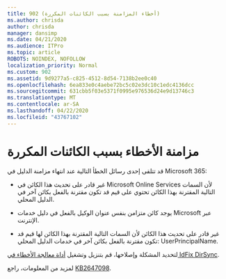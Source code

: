 ```yaml
---
title: 902 (أخطاء المزامنة بسبب الكائنات المكررة)
ms.author: chrisda
author: chrisda
manager: dansimp
ms.date: 04/21/2020
ms.audience: ITPro
ms.topic: article
ROBOTS: NOINDEX, NOFOLLOW
localization_priority: Normal
ms.custom: 902
ms.assetid: 9d9277a5-c825-4512-8d54-7138b2ee0c40
ms.openlocfilehash: 6ea833e0c4aebe72bc5c02e3dc10c1edc4136dcc
ms.sourcegitcommit: 631cbb5f03e5371f0995e976536d24e9d13746c3
ms.translationtype: MT
ms.contentlocale: ar-SA
ms.lasthandoff: 04/22/2020
ms.locfileid: "43767102"
---
```

# <a name="sync-errors-due-to-duplicate-objects"></a>مزامنة الأخطاء بسبب الكائنات المكررة

قد تتلقى إحدى رسائل الخطأ التالية عند انتهاء مزامنة الدليل في Microsoft 365:

- غير قادر على تحديث هذا الكائن في Microsoft Online Services لأن السمات التالية المقترنة بهذا الكائن تحتوي على قيم قد تكون مقترنة بالفعل بكائن آخر في الدليل المحلي.

- يوجد كائن متزامن بنفس عنوان الوكيل بالفعل في دليل خدمات Microsoft عبر الإنترنت.

- غير قادر على تحديث هذا الكائن لأن السمات التالية المقترنة بهذا الكائن لها قيم قد تكون مقترنة بالفعل بكائن آخر في خدمات الدليل المحلي: UserPrincipalName.

لتحديد المشكلة وإصلاحها، قم بتنزيل وتشغيل [أداة معالجة الأخطاء في IdFix DirSync](https://www.microsoft.com/download/details.aspx?id=36832).

لمزيد من المعلومات، راجع [KB2647098](https://support.microsoft.com/help/2647098/duplicate-or-invalid-attributes-prevent-directory-synchronization-in-o).
